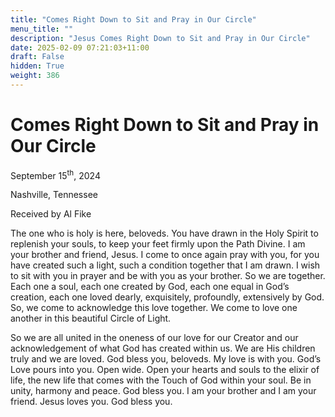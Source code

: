```yaml
---
title: "Comes Right Down to Sit and Pray in Our Circle"
menu_title: ""
description: "Jesus Comes Right Down to Sit and Pray in Our Circle"
date: 2025-02-09 07:21:03+11:00
draft: False
hidden: True
weight: 386
---
```

# Comes Right Down to Sit and Pray in Our Circle

September 15<sup>th</sup>, 2024

Nashville, Tennessee

Received by Al Fike 

The one who is holy is here, beloveds. You have drawn in the Holy Spirit to replenish your souls, to keep your feet firmly upon the Path Divine. I am your brother and friend, Jesus. I come to once again pray with you, for you have created such a light, such a condition together that I am drawn. I wish to sit with you in prayer and be with you as your brother. So we are together. Each one a soul, each one created by God, each one equal in God’s creation, each one loved dearly, exquisitely, profoundly, extensively by God. So, we come to acknowledge this love together. We come to love one another in this beautiful Circle of Light. 

So we are all united in the oneness of our love for our Creator and our acknowledgement of what God has created within us. We are His children truly and we are loved. God bless you, beloveds. My love is with you. God’s Love pours into you. Open wide. Open your hearts and souls to the elixir of life, the new life that comes with the Touch of God within your soul. Be in unity, harmony and peace. God bless you. I am your brother and I am your friend. Jesus loves you. God bless you.